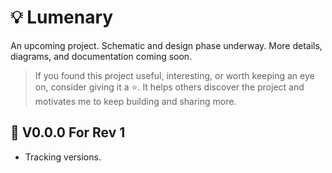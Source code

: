 # 💡 **Lumenary**

An upcoming project. Schematic and design phase underway. More details, diagrams, and documentation coming soon.

> If you found this project useful, interesting, or worth keeping an eye on, consider giving it a ⭐️.
> It helps others discover the project and motivates me to keep building and sharing more.

## 🔹 V0.0.0 For Rev 1

- Tracking versions.
